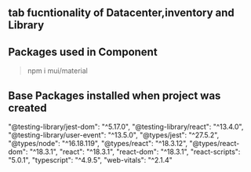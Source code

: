 ## tab fucntionality of Datacenter,inventory and Library 


## Packages used in Component
>npm i mui/material

## Base Packages installed when project was created 
"@testing-library/jest-dom": "^5.17.0",
"@testing-library/react": "^13.4.0",
"@testing-library/user-event": "^13.5.0",
"@types/jest": "^27.5.2",
"@types/node": "^16.18.119",
"@types/react": "^18.3.12",
"@types/react-dom": "^18.3.1",
"react": "^18.3.1",
"react-dom": "^18.3.1",
"react-scripts": "5.0.1",
"typescript": "^4.9.5",
"web-vitals": "^2.1.4"